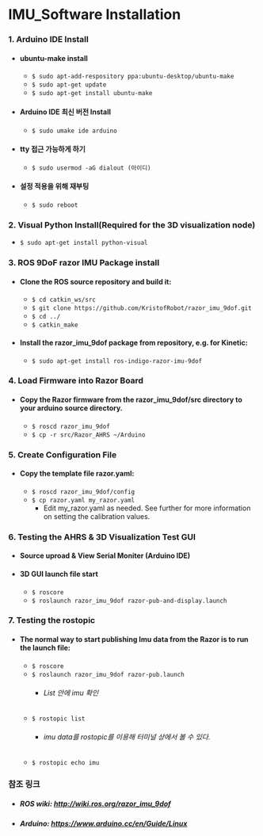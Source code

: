 IMU_Software Installation
=========================
### 1. Arduino IDE Install
+  ####  ubuntu-make install
   - `$ sudo apt-add-respository ppa:ubuntu-desktop/ubuntu-make`
   - `$ sudo apt-get update`
   - `$ sudo apt-get install ubuntu-make`
+  #### Arduino IDE 최신 버전 Install
   - `$ sudo umake ide arduino`
+  #### tty 접근 가능하게 하기
   - `$ sudo usermod -aG dialout (아이디)`
+  #### 설정 적용을 위해 재부팅
   - `$ sudo reboot`

### 2. Visual Python Install(Required for the 3D visualization node)
   - `$ sudo apt-get install python-visual`

### 3. ROS 9DoF razor IMU Package install
+ #### Clone the ROS source repository and build it:
   - `$ cd catkin_ws/src`
   - `$ git clone https://github.com/KristofRobot/razor_imu_9dof.git`
   - `$ cd ../`
   - `$ catkin_make`
+ #### Install the razor_imu_9dof package from repository, e.g. for Kinetic:
   - `$ sudo apt-get install ros-indigo-razor-imu-9dof`

### 4. Load Firmware into Razor Board
+ #### Copy the Razor firmware from the razor_imu_9dof/src directory to your arduino source directory.
   - `$ roscd razor_imu_9dof`
   - `$ cp -r src/Razor_AHRS ~/Arduino`
   
### 5. Create Configuration File
+ #### Copy the template file razor.yaml:
   - `$ roscd razor_imu_9dof/config`
   - `$ cp razor.yaml my_razor.yaml`
     * Edit my_razor.yaml as needed. See further for more information on setting the calibration values.
     
### 6. Testing the AHRS & 3D Visualization Test GUI
+ #### Source uproad & View Serial Moniter (Arduino IDE)
+ #### 3D GUI launch file start
   - `$ roscore`
   - `$ roslaunch razor_imu_9dof razor-pub-and-display.launch`
   
### 7. Testing the rostopic
+ #### The normal way to start publishing Imu data from the Razor is to run the launch file:
   - `$ roscore`
   - `$ roslaunch razor_imu_9dof razor-pub.launch`
        * ###### List 안에 imu 확인
   - `$ rostopic list`
        * ###### imu data를 rostopic를 이용해 터미널 상에서 볼 수 있다.
   - `$ rostopic echo imu`




### 참조 링크
+ ##### ROS wiki: http://wiki.ros.org/razor_imu_9dof
+ ##### Arduino: https://www.arduino.cc/en/Guide/Linux
